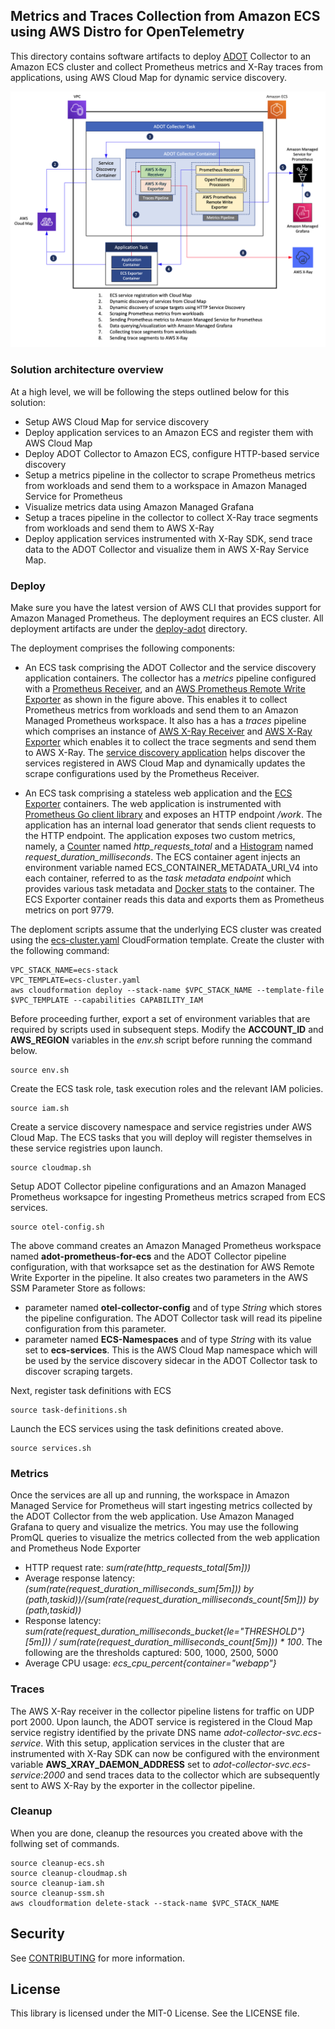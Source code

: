 ## Metrics and Traces Collection from Amazon ECS using AWS Distro for OpenTelemetry

This directory contains software artifacts to deploy [ADOT](https://aws-otel.github.io/docs/introductions) Collector to an Amazon ECS cluster and collect Prometheus metrics and X-Ray traces from applications, using AWS Cloud Map for dynamic service discovery.

<img class="wp-image-1960 size-full" src="../images/Deployment-Architecture-ADOT.png" alt="Deployment architecture"/>

### Solution architecture overview

At a high level, we will be following the steps outlined below for this solution:

<ul>
  <li>
    Setup AWS Cloud Map for service discovery 
  </li>
  <li>
    Deploy application services to an Amazon ECS and register them with AWS Cloud Map
  </li>
  <li>
    Deploy ADOT Collector to Amazon ECS, configure HTTP-based service discovery
  </li>
  <li>
    Setup a metrics pipeline in the collector to scrape Prometheus metrics from workloads and send them to a workspace in Amazon Managed Service for Prometheus
  </li>
  <li>
    Visualize metrics data using Amazon Managed Grafana
  </li>  
  <li>
    Setup a traces pipeline in the collector to collect X-Ray trace segments from workloads and send them to AWS X-Ray
  </li>
  <li>
    Deploy application services instrumented with X-Ray SDK, send trace data to the ADOT Collector and visualize them in AWS X-Ray Service Map.
  </li>
</ul>

### Deploy

Make sure you have the latest version of AWS CLI that provides support for Amazon Managed Prometheus. The deployment requires an ECS cluster. All deployment artifacts are under the [deploy-adot](https://github.com/aws-samples/prometheus-for-ecs/tree/main/deploy-adot) directory. 

The deployment comprises the following components:
- An ECS task comprising the ADOT Collector and the service discovery application containers. The collector has a *metrics* pipeline configured with a [Prometheus Receiver](https://github.com/open-telemetry/opentelemetry-collector-contrib/tree/main/receiver/prometheusreceiver), and an [AWS Prometheus Remote Write Exporter](https://github.com/open-telemetry/opentelemetry-collector-contrib/tree/main/exporter/awsprometheusremotewriteexporter) as shown in the figure above. This enables it to collect Prometheus metrics from workloads and send them to an Amazon Managed Prometheus workspace. It also has a has a *traces* pipeline which comprises an instance of [AWS X-Ray Receiver](https://github.com/open-telemetry/opentelemetry-collector-contrib/tree/main/receiver/awsxrayreceiver) and [AWS X-Ray Exporter](https://github.com/open-telemetry/opentelemetry-collector-contrib/tree/main/exporter/awsxrayexporter) which enables it to collect the trace segments and send them to AWS X-Ray. The [service discovery application](https://github.com/aws-samples/prometheus-for-ecs/tree/main/cmd) helps discover the services registered in AWS Cloud Map and dynamically updates the scrape configurations used by the Prometheus Receiver.

- An ECS task comprising a stateless web application and the [ECS Exporter](https://github.com/prometheus-community/ecs_exporter) containers. The web application is instrumented with [Prometheus Go client library](https://github.com/prometheus/client_golang) and exposes an HTTP endpoint */work*. The application has an internal load generator that sends client requests to the HTTP endpoint. The application exposes two custom metrics, namely, a [Counter](https://prometheus.io/docs/concepts/metric_types/#counter) named *http_requests_total* and a [Histogram](https://prometheus.io/docs/concepts/metric_types/#histogram) named *request_duration_milliseconds*. The ECS container agent injects an environment variable named ECS_CONTAINER_METADATA_URI_V4 into each container, referred to as the *task metadata endpoint* which provides various task metadata and [Docker stats](https://docs.docker.com/engine/api/v1.30/#operation/ContainerStats) to the container. The ECS Exporter container reads this data and exports them as Prometheus metrics on port 9779. 

The deploment scripts assume that the underlying ECS cluster was created using the [ecs-cluster.yaml](https://github.com/aws-samples/prometheus-for-ecs/blob/main/deploy-adot/ecs-cluster.yaml) CloudFormation template. 
Create the cluster with the following command:
``` 
VPC_STACK_NAME=ecs-stack 
VPC_TEMPLATE=ecs-cluster.yaml
aws cloudformation deploy --stack-name $VPC_STACK_NAME --template-file $VPC_TEMPLATE --capabilities CAPABILITY_IAM 
```
    
Before proceeding further, export a set of environment variables that are required by scripts used in subsequent steps. Modify the **ACCOUNT_ID** and **AWS_REGION** variables in the *env.sh* script before running the command below.
```
source env.sh
```

Create the ECS task role, task execution roles and the relevant IAM policies.
```
source iam.sh
```

Create a service discovery namespace and service registries under AWS Cloud Map. The ECS tasks that you will deploy will register themselves in these service registries upon launch.
```
source cloudmap.sh
```

Setup ADOT Collector pipeline configurations and an Amazon Managed Prometheus worksapce for ingesting Prometheus metrics scraped from ECS services. 
```
source otel-config.sh
```
The above command creates an Amazon Managed Prometheus workspace named **adot-prometheus-for-ecs** and the ADOT Collector pipeline configuration, with that worksapce set as the destination for AWS Remote Write Exporter in the pipeline. It also creates two parameters in the AWS SSM Parameter Store as follows:
- parameter named **otel-collector-config** and of type *String* which stores the pipeline configuration. The ADOT Collector task will read its pipeline configuration from this parameter.
- parameter named **ECS-Namespaces** and of type *String* with its value set to **ecs-services**. This is the AWS Cloud Map namespace which will be used by the service discovery sidecar in the ADOT Collector task to discover scraping targets.

Next, register task definitions with ECS
```
source task-definitions.sh
```

Launch the ECS services using the task definitions created above. 
```
source services.sh
```

### Metrics

Once the services are all up and running, the workspace in Amazon Managed Service for Prometheus will start ingesting metrics collected by the ADOT Collector from the web application. Use Amazon Managed Grafana to query and visualize the metrics. You may use the following PromQL queries to visualize the metrics collected from the web application and Prometheus Node Exporter
- HTTP request rate: *sum(rate(http_requests_total[5m]))*
- Average response latency: *(sum(rate(request_duration_milliseconds_sum[5m])) by (path,taskid))/(sum(rate(request_duration_milliseconds_count[5m])) by (path,taskid))*
- Response latency: *sum(rate(request_duration_milliseconds_bucket{le="THRESHOLD"}[5m])) / sum(rate(request_duration_milliseconds_count[5m])) * 100*. The following are the thresholds captured: 500, 1000, 2500, 5000
- Average CPU usage:  *ecs_cpu_percent{container="webapp"}*

### Traces

The AWS X-Ray receiver in the collector pipeline listens for traffic on UDP port 2000. Upon launch, the ADOT service is registered in the Cloud Map service registry identified by the private DNS name *adot-collector-svc.ecs-service*. With this setup, application services in the cluster that are instrumented with X-Ray SDK can now be configured with the environment variable **AWS_XRAY_DAEMON_ADDRESS** set to *adot-collector-svc.ecs-service:2000* and send traces data to the collector which are subsequently sent to AWS X-Ray by the exporter in the collector pipeline.

### Cleanup

When you are done, cleanup the resources you created above with the follwing set of commands.
```
source cleanup-ecs.sh
source cleanup-cloudmap.sh
source cleanup-iam.sh
source cleanup-ssm.sh
aws cloudformation delete-stack --stack-name $VPC_STACK_NAME
```

## Security

See [CONTRIBUTING](CONTRIBUTING.md#security-issue-notifications) for more information.

## License

This library is licensed under the MIT-0 License. See the LICENSE file.

